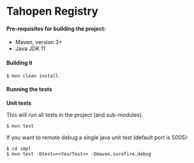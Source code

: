 # Tahopen Registry #


#### Pre-requisites for building the project:
* Maven, version 3+
* Java JDK 11

#### Building it


```
$ mvn clean install
```

#### Running the tests

__Unit tests__

This will run all tests in the project (and sub-modules).
```
$ mvn test
```

If you want to remote debug a single java unit test (default port is 5005):
```
$ cd impl
$ mvn test -Dtest=<<YourTest>> -Dmaven.surefire.debug
```
